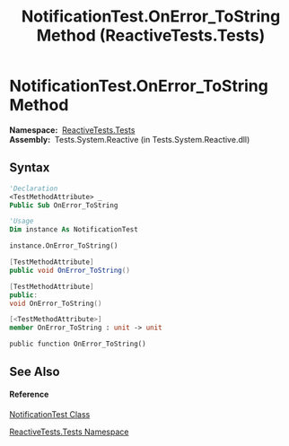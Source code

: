﻿---
title: NotificationTest.OnError_ToString Method  (ReactiveTests.Tests)
TOCTitle: OnError_ToString Method
ms:assetid: M:ReactiveTests.Tests.NotificationTest.OnError_ToString
ms:mtpsurl: https://msdn.microsoft.com/en-us/library/reactivetests.tests.notificationtest.onerror_tostring(v=VS.103)
ms:contentKeyID: 36619597
ms.date: 06/28/2011
mtps_version: v=VS.103
f1_keywords:
- ReactiveTests.Tests.NotificationTest.OnError_ToString
dev_langs:
- CSharp
- JScript
- VB
- FSharp
- c++
---

# NotificationTest.OnError\_ToString Method

**Namespace:**  [ReactiveTests.Tests](hh289046\(v=vs.103\).md)  
**Assembly:**  Tests.System.Reactive (in Tests.System.Reactive.dll)

## Syntax

``` vb
'Declaration
<TestMethodAttribute> _
Public Sub OnError_ToString
```

``` vb
'Usage
Dim instance As NotificationTest

instance.OnError_ToString()
```

``` csharp
[TestMethodAttribute]
public void OnError_ToString()
```

``` c++
[TestMethodAttribute]
public:
void OnError_ToString()
```

``` fsharp
[<TestMethodAttribute>]
member OnError_ToString : unit -> unit 
```

``` jscript
public function OnError_ToString()
```

## See Also

#### Reference

[NotificationTest Class](hh314756\(v=vs.103\).md)

[ReactiveTests.Tests Namespace](hh289046\(v=vs.103\).md)

